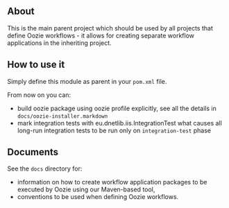 About
-----
This is the main parent project which should be used by all projects that define Oozie workflows - it allows for creating separate workflow applications in the inheriting project.

How to use it
-------------
Simply define this module as parent in your `pom.xml` file.

From now on you can:

- build oozie package using oozie profile explicitly, see all the details in `docs/oozie-installer.markdown`
- mark integration tests with eu.dnetlib.iis.IntegrationTest what causes all long-run integration tests to be run only on `integration-test` phase

Documents
---------
See the `docs` directory for:

- information on how to create workflow application packages to be executed by Oozie using our Maven-based tool,
- conventions to be used when defining Oozie workflows.
